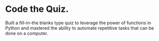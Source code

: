 # Code the Quiz.

Built a fill-in-the blanks type quiz to leverage the power of functions in Python and mastered the ability to automate repetitive tasks that can be done on a computer.

